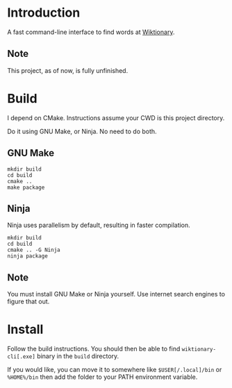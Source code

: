 # Introduction
A fast command-line interface to find words at [Wiktionary](http://en.wiktionary.org/).
## Note
This project, as of now, is fully unfinished.

# Build
I depend on CMake. Instructions assume your CWD is this project directory.

Do it using GNU Make, or Ninja. No need to do both.

## GNU Make
```console
mkdir build
cd build
cmake ..
make package
```

## Ninja
Ninja uses parallelism by default, resulting in faster compilation.
```console
mkdir build
cd build
cmake .. -G Ninja
ninja package
```

## Note
You must install GNU Make or Ninja yourself. Use internet search engines
to figure that out.

# Install
Follow the build instructions. You should then be able to find `wiktionary-cli[.exe]` 
binary in the `build` directory.

If you would like, you can move it to somewhere like `$USER[/.local]/bin` 
or `%HOME%/bin` then add the folder to your PATH environment variable.
